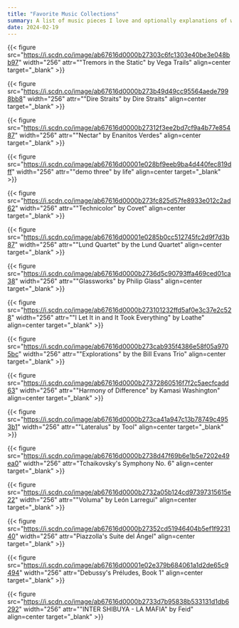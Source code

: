 ```yaml
---
title: "Favorite Music Collections"
summary: A list of music pieces I love and optionally explanations of why.
date: 2024-02-19
---
```



{{< figure src="https://i.scdn.co/image/ab67616d0000b27303c6fc1303e40be3e048bb97" width="256" attr="\"Tremors in the Static\" by Vega Trails" align=center target="_blank" >}}

{{< figure src="https://i.scdn.co/image/ab67616d0000b273b49d49cc95564aede7998bb8" width="256" attr="\"Dire Straits\" by Dire Straits" align=center target="_blank" >}}

{{< figure src="https://i.scdn.co/image/ab67616d0000b27312f3ee2bd7cf9a4b77e85487" width="256" attr="\"Nectar\" by Enanitos Verdes" align=center target="_blank" >}}

{{< figure src="https://i.scdn.co/image/ab67616d00001e028bf9eeb9ba4d440fec819dff" width="256" attr="\"demo three\" by life" align=center target="_blank" >}}

{{< figure src="https://i.scdn.co/image/ab67616d0000b273fc825d57fe8933e012c2ad62" width="256" attr="\"Technicolor\" by Covet" align=center target="_blank" >}}

{{< figure src="https://i.scdn.co/image/ab67616d00001e0285b0cc512745fc2d9f7d3b87" width="256" attr="\"Lund Quartet\" by the Lund Quartet" align=center target="_blank" >}}

{{< figure src="https://i.scdn.co/image/ab67616d0000b2736d5c90793ffa469ced01ca38" width="256" attr="\"Glassworks\" by Philip Glass" align=center target="_blank" >}}

{{< figure src="https://i.scdn.co/image/ab67616d0000b273101232ffd5af0e3c37e2c528" width="256" attr="\"I Let It in and It Took Everything\" by Loathe" align=center target="_blank" >}}

{{< figure src="https://i.scdn.co/image/ab67616d0000b273cab935f4386e58f05a9705bc" width="256" attr="\"Explorations\" by the Bill Evans Trio" align=center target="_blank" >}}

{{< figure src="https://i.scdn.co/image/ab67616d0000b27372860516f7f2c5aecfcadd63" width="256" attr="\"Harmony of Difference\" by Kamasi Washington" align=center target="_blank" >}}

{{< figure src="https://i.scdn.co/image/ab67616d0000b273ca41a947c13b78749c4953b1" width="256" attr="\"Lateralus\" by Tool" align=center target="_blank" >}}

{{< figure src="https://i.scdn.co/image/ab67616d0000b2738d47f69b6e1b5e7202e49ea0" width="256" attr="Tchaikovsky's Symphony No. 6" align=center target="_blank" >}}

{{< figure src="https://i.scdn.co/image/ab67616d0000b2732a05b124cd97397315615e22" width="256" attr="\"Voluma\" by León Larregui" align=center target="_blank" >}}

{{< figure src="https://i.scdn.co/image/ab67616d0000b27352cd51946404b5ef1f923140" width="256" attr="Piazzolla's Suite del Ángel" align=center target="_blank" >}}

{{< figure src="https://i.scdn.co/image/ab67616d00001e02e379b684061a1d2de65c9494" width="256" attr="Debussy's Préludes, Book 1" align=center target="_blank" >}}

{{< figure src="https://i.scdn.co/image/ab67616d0000b2733d7b95838b533131d1db6292" width="256" attr="\"INTER SHIBUYA - LA MAFIA\" by Feid" align=center target="_blank" >}}
